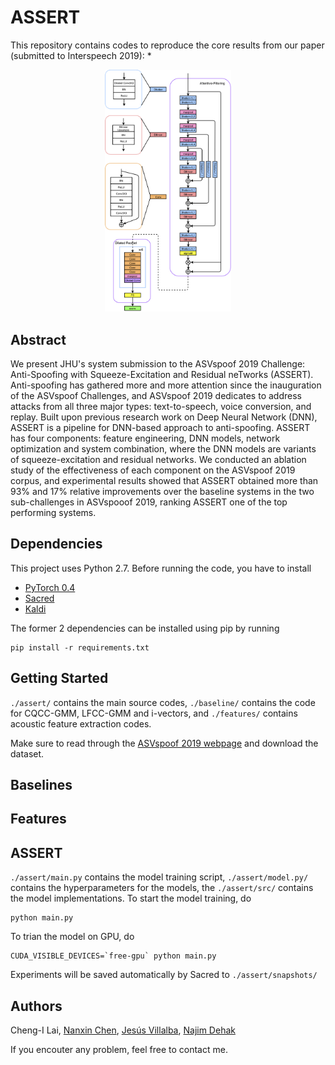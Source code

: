 # ASSERT
This repository contains codes to reproduce the core results from our paper (submitted to Interspeech 2019): 
*  

<p align="center">
 <img src="img/network.png" width="40%">
</p>

## Abstract 
We present JHU's system submission to the ASVspoof 2019 Challenge: Anti-Spoofing with Squeeze-Excitation and Residual neTworks (ASSERT). Anti-spoofing has gathered more and more attention since the inauguration of the ASVspoof Challenges, and ASVspoof 2019 dedicates to address attacks from all three major types: text-to-speech, voice conversion, and replay. Built upon previous research work on Deep Neural Network (DNN), ASSERT is a pipeline for DNN-based approach to anti-spoofing. ASSERT has four components: feature engineering, DNN models, network optimization and system combination, where the DNN models are variants of squeeze-excitation and residual networks. We conducted an ablation study of the effectiveness of each component on the ASVspoof 2019 corpus, and experimental results showed that ASSERT obtained more than 93% and 17% relative improvements over the baseline systems in the two sub-challenges in ASVspooof 2019, ranking ASSERT one of the top performing systems. 

## Dependencies
This project uses Python 2.7. Before running the code, you have to install
* [PyTorch 0.4](https://pytorch.org)
* [Sacred](https://sacred.readthedocs.io/en/latest/index.html)
* [Kaldi](https://github.com/kaldi-asr/kaldi)

The former 2 dependencies can be installed using pip by running
```
pip install -r requirements.txt
```

## Getting Started
`./assert/` contains the main source codes, `./baseline/` contains the code for CQCC-GMM, LFCC-GMM and i-vectors, and `./features/` contains acoustic feature extraction codes. 

Make sure to read through the [ASVspoof 2019 webpage](http://www.asvspoof.org) and download the dataset.

## Baselines


## Features 

## ASSERT 
`./assert/main.py` contains the model training script, `./assert/model.py/` contains the hyperparameters for the models, the `./assert/src/` contains the model implementations. To start the model training, do
```
python main.py
```
To trian the model on GPU, do 
```
CUDA_VISIBLE_DEVICES=`free-gpu` python main.py
```
Experiments will be saved automatically by Sacred to `./assert/snapshots/`

## Authors 
Cheng-I Lai, [Nanxin Chen](http://myemacs.com), [Jesús Villalba](https://www.clsp.jhu.edu/faculty/jesus-villalba/), [Najim Dehak](https://engineering.jhu.edu/ece/faculty/najim-dehak/)

If you encouter any problem, feel free to contact me.
